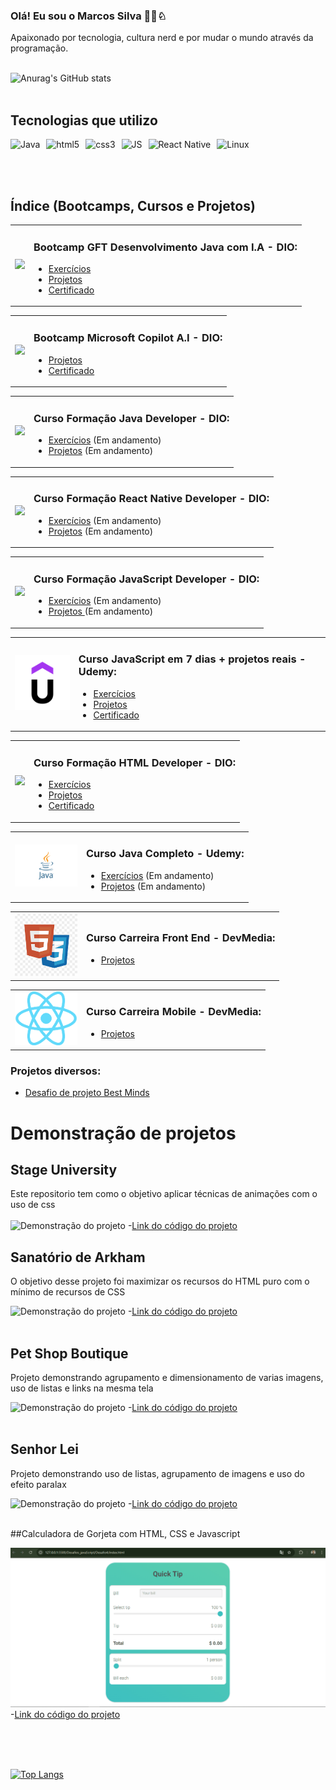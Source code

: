 ### Olá! Eu sou o Marcos Silva 👨‍💻♘

Apaixonado por tecnologia, cultura nerd e por mudar o mundo através da programação.<br><br>


![Anurag's GitHub stats](https://github-readme-stats.vercel.app/api?username=N3onKn1gh7&show_icons=true&theme=tokyonight)<br><br>


## Tecnologias que utilizo


<div style="display: flex;">

  <img alt="Java" src="https://img.shields.io/badge/Java-ED8B00?style=for-the-badge&logo=openjdk&logoColor=white" style="margin-right: 10px;" />

   <img alt="html5" src="https://img.shields.io/badge/HTML5-E34F26?style=for-the-badge&logo=html5&logoColor=white" style="margin-right: 10px;" />
   
   <img alt="css3" src="https://img.shields.io/badge/CSS3-1572B6?style=for-the-badge&logo=css3&logoColor=white" style="margin-right: 10px;" />

   <img alt="JS" src="https://img.shields.io/badge/JavaScript-F7DF1E?style=for-the-badge&logo=javascript&logoColor=black" style="margin-right: 10px;" />

   <img alt="React Native" src="https://img.shields.io/badge/React_Native-20232A?style=for-the-badge&logo=react&logoColor=61DAFB" style="margin-right: 10px;" />

   <img alt="Linux" src="https://img.shields.io/badge/Linux-FCC624?style=for-the-badge&logo=linux&logoColor=black" style="margin-right: 10px;" />
</div>

<br><br>

## Índice (Bootcamps, Cursos e Projetos)


<table>
  <tr>
    <td>
      <img src="https://assets.dio.me/AzDCXXW98HQtfqrrt4g11V9HZwrU8GvQ5BTZ8X7Npwg/f:webp/h:120/q:80/L3RyYWNrcy9iZTQzMjk0ZS00YjY4LTQzYjAtOWYwMy1kNDIyMWYyOTNjNDUucG5n" width="100"/>
    </td>
    <td>
      <h3>Bootcamp GFT Desenvolvimento Java com I.A - DIO:</h3>
      <ul>
        <li><a href="https://github.com/N3onKn1gh7/Estudos/tree/main/java/java_exercicios_Dio">Exercícios</a></li>
        <li><a href="https://github.com/N3onKn1gh7/Estudos/tree/main/java/java_projetos_Dio">Projetos</a></li>
        <li><a href="https://hermes.dio.me/certificates/HAK4QLRF.pdf">Certificado</a></li>
      </ul>
    </td>
  </tr>
</table>


<table>
  <tr>
    <td>
      <img src="https://assets.dio.me/1sqn3R--VWHRW4eb4-KnqeFKGFbnaxNKz3Q883q-HkI/f:webp/h:120/q:80/L3RyYWNrcy9lMGI0YWQ1MS1hNGM3LTRlNjEtYTY4My1jMDRmNmQzNzZlOWMucG5n" width="100"/>
    </td>
    <td>
      <h3>Bootcamp Microsoft Copilot A.I - DIO:</h3>
      <ul>
        <li><a href="https://github.com/N3onKn1gh7/Estudos/tree/main/bootcamps/Bootcamp_microsoft_dio">Projetos</a></li>
        <li><a href="https://hermes.dio.me/certificates/JXQ0DX2F.pdf">Certificado</a></li>
      </ul>
    </td>
  </tr>
</table>

<table>
  <tr>
    <td>
      <img src="https://assets.dio.me/KIwdxM7_x0DPiyrnNEBcio7DYZDqtaSz2G4OPaSsLgs/f:webp/h:120/q:80/L3RyYWNrcy9kYTYwNDFhOS04MGVmLTQwOWUtYmQ1MC01ZTdiZTRkZmFkZjYucG5n" width="100"/>
    </td>
    <td>
      <h3>Curso Formação Java Developer - DIO:</h3>
      <ul>
        <li><a href="https://github.com/N3onKn1gh7/Estudos/tree/main/java/java_exercicios_Dio">Exercícios</a> (Em andamento)</li>
        <li><a href="https://github.com/N3onKn1gh7/Estudos/tree/main/java/java_projetos_Dio">Projetos</a> (Em andamento)</li>
      </ul>
    </td>
  </tr>
</table>

<table>
  <tr>
    <td>
      <img src="https://assets.dio.me/WatYqmtqq5JBFrsN3Ouhuem-_4Ehm_QTGp2wpvFH4Iw/f:webp/h:120/q:80/L3RyYWNrcy9hMmQzOTgzZS0wMWRiLTRjZmItOTQwMi1mZGVkYWU3OTVhZjAucG5n" width="100"/>
    </td>
    <td>
      <h3>Curso Formação React Native Developer - DIO:</h3>
      <ul>
        <li><a href="https://github.com/N3onKn1gh7/Estudos/tree/main/mobile/react_native_dio">Exercícios</a> (Em andamento)</li>
        <li><a href="https://github.com/N3onKn1gh7/Estudos/tree/main/mobile/react_native_dio_projetos/projeto1_reactNative_dio/bat-pass-app">Projetos</a> (Em andamento)</li>
      </ul>
    </td>
  </tr>
</table>
<table>
  <tr>
    <td>
      <img src="https://assets.dio.me/_ImeVq2qMIfyFkoYC-epZ9o-1X9soGtq69WUykqhiL4/f:webp/h:120/q:80/L3RyYWNrcy81NWU3MDQwZi03NzViLTQ3ZTUtYThmYi02OWQwMDJjYTE3YTkucG5n" width="100"/>
    </td>
    <td>
      <h3>Curso Formação JavaScript Developer - DIO:</h3>
      <ul>
        <li><a href="https://github.com/N3onKn1gh7/Estudos/tree/main/javaScript/JavaScript_exercicios_dio">Exercícios</a> (Em andamento)</li>
        <li><a href="https://github.com/N3onKn1gh7/Estudos/tree/main/javaScript/JavaScript_exercicios_dio/Projetos">Projetos </a>(Em andamento)</li>
      </ul>
    </td>
  </tr>
</table>
<table>
  <tr>
    <td>
      <img src="https://github.com/N3onKn1gh7/Estudos/blob/main/javaScript/JavaScript7dias_aulas_udemy/img/Udemy.png" width="100"/>
    </td>
    <td>
      <h3>Curso JavaScript em 7 dias + projetos reais - Udemy:</h3>
      <ul>
        <li><a href="https://github.com/N3onKn1gh7/Estudos/tree/main/javaScript/JavaScript7dias_aulas_udemy">Exercícios </a></li>
        <li><a href="https://github.com/N3onKn1gh7/Estudos/tree/main/javaScript/JavaScript7dias_aulas_udemy/Desafios_javaScript">Projetos </a></li>
        <li><a href="https://www.udemy.com/certificate/UC-7a1ea296-5a56-4432-80a6-283d035b86e0/">Certificado </a></li>
      </ul>
    </td>
  </tr>
</table>
<table>
  <tr>
    <td>
      <img src="https://assets.dio.me/PXTHzpYRJjOb5iSXboRqYrTpSTGIFVuStrwRtsTpVUc/f:webp/h:120/q:80/L3RyYWNrcy82MmVkMWYxZC04ZDc2LTRiYmMtOTA1Zi1lNzNkMjBjYjgyZjUucG5n" width="100"/>
    </td>
    <td>
      <h3>Curso Formação HTML Developer - DIO:</h3>
      <ul>
        <li><a href="https://github.com/N3onKn1gh7/Estudos/tree/main/html/html_css_exercicios_Dio">Exercícios</a></li>
        <li><a href="https://github.com/N3onKn1gh7/Estudos/tree/main/html/html_css_projetos_Dio">Projetos</a></li>
        <li><a href="https://hermes.dio.me/certificates/KOWPORYU.pdf">Certificado</a></li>
      </ul>
    </td>
  </tr>
</table>

<table>
  <tr>
    <td>
      <img src="https://github.com/N3onKn1gh7/Estudos/blob/main/java/java_exercicios_Udemy/img/java.png" width="100"/>
    </td>
    <td>
      <h3>Curso Java Completo - Udemy:</h3>
      <ul>
        <li><a href="https://github.com/N3onKn1gh7/Estudos/tree/main/java/java_exercicios_Udemy">Exercícios</a> (Em andamento)</li>
        <li><a href="https://github.com/N3onKn1gh7/Estudos/tree/main/java/java_projetos_Udemy/usuariodept">Projetos</a> (Em andamento)</li>
      </ul>
    </td>
  </tr>
</table>

<table>
  <tr>
    <td>
      <img src="https://github.com/N3onKn1gh7/Estudos/blob/main/html/html_css_projetos_Devmedia/img/html.png" width="100"/>
    </td>
    <td>
      <h3>Curso Carreira Front End - DevMedia:</h3>
      <ul>
        <li><a href="https://github.com/N3onKn1gh7/Estudos/tree/main/html/html_css_projetos_Devmedia">Projetos</a></li>
      </ul>
    </td>
  </tr>
</table>

<table>
  <tr>
    <td>
      <img src="https://github.com/N3onKn1gh7/Estudos/blob/main/mobile/mobile_projetos_devmedia/img/react.png" width="100"/>
    </td>
    <td>
      <h3>Curso Carreira Mobile - DevMedia:</h3>
      <ul>
        <li><a href="https://github.com/N3onKn1gh7/Estudos/tree/main/mobile/react_native_dio_projetos/projeto1_reactNative_dio/bat-pass-app">Projetos</a></li>
      </ul>
    </td>
  </tr>
</table>


### Projetos diversos:
- [Desafio de projeto Best Minds](https://github.com/N3onKn1gh7/nunes_sports)

# Demonstração de projetos

## Stage University
Este repositorio tem como o objetivo aplicar técnicas de animações com o uso de css <br><br>
![Demonstração do projeto](https://github.com/N3onKn1gh7/stage_university/blob/main/img/Stage.gif)
-[Link do código do projeto](https://github.com/N3onKn1gh7/stage_university/tree/main)


## Sanatório de Arkham
<p>O objetivo desse projeto foi maximizar os recursos do HTML puro com o mínimo de recursos de CSS </p>

![Demonstração do projeto](https://github.com/N3onKn1gh7/Estudos/blob/main/html/html_css_projetos_Dio/Desafio_2/midia/Anima%C3%A7%C3%A3o.gif)
-[Link do código do projeto](https://github.com/N3onKn1gh7/Estudos/tree/main/html/html_css_projetos_Dio/Desafio_2)<br><br>

## Pet Shop Boutique
<p>Projeto demonstrando agrupamento  e dimensionamento de varias imagens, uso de listas e links na mesma tela </p>

![Demonstração do projeto](https://github.com/N3onKn1gh7/Estudos/blob/main/html/html_css_projetos_Devmedia/img/PetShop.gif)
-[Link do código do projeto](https://github.com/N3onKn1gh7/Estudos/tree/main/html/html_css_projetos_Devmedia/petshop_boutique)<br><br>

## Senhor Lei
<p>Projeto demonstrando uso de listas, agrupamento de imagens e uso do efeito paralax  </p>

![Demonstração do projeto](https://github.com/N3onKn1gh7/Estudos/blob/main/html/html_css_projetos_Devmedia/img/advocacia.gif)
-[Link do código do projeto](https://github.com/N3onKn1gh7/Estudos/tree/main/html/html_css_projetos_Devmedia/senhor_lei)<br><br>

##Calculadora de Gorjeta com HTML, CSS e Javascript

![Demonstração do projeto](https://github.com/N3onKn1gh7/Estudos/blob/main/javaScript/JavaScript7dias_aulas_udemy/Desafios_javaScript/Desafio4/img/Calculadora%20de%20gorjetas.gif)
-[Link do código do projeto](https://github.com/N3onKn1gh7/Estudos/tree/main/javaScript/JavaScript7dias_aulas_udemy/Desafios_javaScript/Desafio4)<br><br>



<br><br>

[![Top Langs](https://github-readme-stats.vercel.app/api/top-langs/?username=N3onKn1gh7)](https://github.com/anuraghazra/github-readme-stats)









